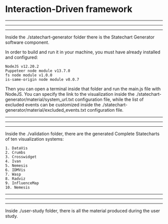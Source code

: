 # Interaction-Driven framework
-------------------------------------------------------------------------------------------------------------------------------------------------
-------------------------------------------------------------------------------------------------------------------------------------------------
-------------------------------------------------------------------------------------------------------------------------------------------------
Inside the ./statechart-generator folder there is the Statechart Generator software component.

In order to build and run it in your machine, you must have already installed and configured:

    NodeJS v12.20.2
    Puppeteer node module v13.7.0
    fs node module v1.0.0
    is-same-origin node module v0.0.7

Then you can open a terminal inside that folder and run the main.js file with NodeJS. You can specify the link to the visualization inside the ./statechart-generator/material/system_url.txt configuration file, while the list of excluded events can be customized inside the ./statechart-generator/material/excluded_events.txt configuration file.

-------------------------------------------------------------------------------------------------------------------------------------------------
-------------------------------------------------------------------------------------------------------------------------------------------------
-------------------------------------------------------------------------------------------------------------------------------------------------

Inside the ./validation folder, there are the generated Complete Statecharts of ten visualization systems:

	1. DataVis
	2. Crumbs
	3. Crosswidget
	4. Ivan
	5. Nemesis
	6. IDMVis
	7. Wasp
	8. Radviz
	9. InfluenceMap
	10. Nemesis
	
-------------------------------------------------------------------------------------------------------------------------------------------------
-------------------------------------------------------------------------------------------------------------------------------------------------
-------------------------------------------------------------------------------------------------------------------------------------------------

Inside ./user-study folder, there is all the material produced during the user study.